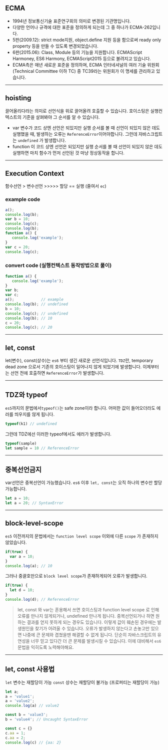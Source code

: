 ## ECMA
- 1994년 정보통신기술 표준연구회의 의미로 변경된 기관명입니다. 
- 다양한 언어나 규격에 대한 표준을 정의하게 되는데 그 중 하나가 ECMA-262입니다.
- 5판(2009.12): strict mode지원, object.define 지원 등을 함으로써 ready only property 등을 만들 수 있도록 변경되었습니다.
- 6판(2015.06): Class, Module 등의 기능을 지원합니다. ECMAScript Harmoney, ES6 Harmony, ECMAScript2015 등으로 불려지고 있습니다. 
- ECMA측은 매년 새로운 표준을 정의하며, ECMA 인터네셔널의 여러 기술 위원회(Technical Committee 이하 TC) 중 TC39라는 위원회가 이 명세를 관리하고 있습니다. 

---

## hoisting
끌어올리다라는 의미로 선언식을 위로 끌어올려 호출할 수 있습니다. 호이스팅은 실행컨텍스트의 기준을 살펴봐야 그 순서를 알 수 있습니다.  
- var 변수가 코드 상엔 선언은 되있지만 실행 순서를 볼 때 선언이 되있지 않은 데도 실행했을 때, 발생하는 오류는 `ReferenceError`이어야합니다. 그런데 자바스크립트는 `undefined` 가 발생합니다. 
- function 이 코드 상엔 선언은 되있지만 실행 순서를 볼 때 선언이 되있지 않은 데도 실행하면 마치 함수가 먼저 선언된 것 마냥 정상동작을 합니다.

---

## Execution Context 
함수선언 > 변수선언 >>>>> 할당 == 실행 (줄여서 `ec`)

### example code 
```js
a();
console.log(b);
var b = 10;
console.log(c);
console.log(b);
function a() {
   console.log('example');
}
var c = 20;
console.log(c);
```
### convert code (실행컨텍스트 동작방법으로 풀이) 
```js
function a() {
   console.log('example');
}
var b;
var c;
a();            // example
console.log(b); // undefined
b = 10;
console.log(c); // undefined
console.log(b); // 10
c = 20;
console.log(c); // 20
```
---

## let, const
let(변수), const(상수)는 `es6` 부터 생긴 새로운 선언식입니다.
`TDZ`란, temporary dead zone 으로서 기존의 호이스팅이 일어나지 않게 되었기에 발생합니다. 이제부터는 선언 전에 호출하면 `ReferenceError`가 발생합니다. 

---
## TDZ와 typeof
`es5`까지의 문법에서`typeof()`는 safe zone이라 합니다. 어떠한 값이 들어오더라도 에러를 띄우지를 않게 됩니다. 
```js
typeof(k1) // undefined
```
그런데 TDZ에선 이러한 typeof에서도 에러가 발생합니다. 
```js
typeof(sample) 
let sample = 10 // ReferenceError
```
---
## 중복선언금지
var선언은 중복선언이 가능했습니다. `es6` 이후 `let, const`는 오직 하나의 변수만 할당가능합니다.
```js
let a = 10;
let a = 20; // SyntaxError  
```

---
## block-level-scope
`es5` 이전까지의 문법에서는 `function level scope` 이외에 다른 `scope` 가 존재하지 않았습니다. 
```js
if(true) {
  var a = 10;
}
console.log(a); // 10
```
그러나 중괄호만으로 `block level scope`가 존재하게되어 오류가 발생합니다.
```js
if(true) {
  let d = 10;
}
console.log(d); // ReferenceError
```
> let, const 와 var는 혼용해서 쓰면 호이스팅과 function level scope 로 인해 오류를 만나지 않게되거나, undefined 만나게 됩니다. 중복선언되거나 하면 원하는 결과를 얻지 못하게 되는 경우도 있습니다. 이렇게 값이 훼손된 경우에는 발생원인을 찾기가 어려울 수 있습니다. 오류가 발생하지 않는다고 손놓고만 있으면 나중에 큰 문제와 겹쳤을땐 해결할 수 없게 됩니다. 단순히 자바스크립트의 유연성을 너무 믿고 있다간 더 큰 문제를 발생시킬 수 있습니다. 이에 대비해서 `es6` 문법을 익히도록 노력해야해요.

---
## let, const 사용법
`let` 변수는 재할당이 가능
`const` 상수는 재할당이 불가능 (프로퍼티는 재할당이 가능)
```js
let a;
a = 'value1';
a = 'value2';
console.log(a) // value2
```
```js
const b = 'value3';
b = 'value4'; // Uncaught SyntaxError
```
```js
const c = {}
c.aa = 1;
c.aa = 2;
console.log(c) // {aa: 2}
```
